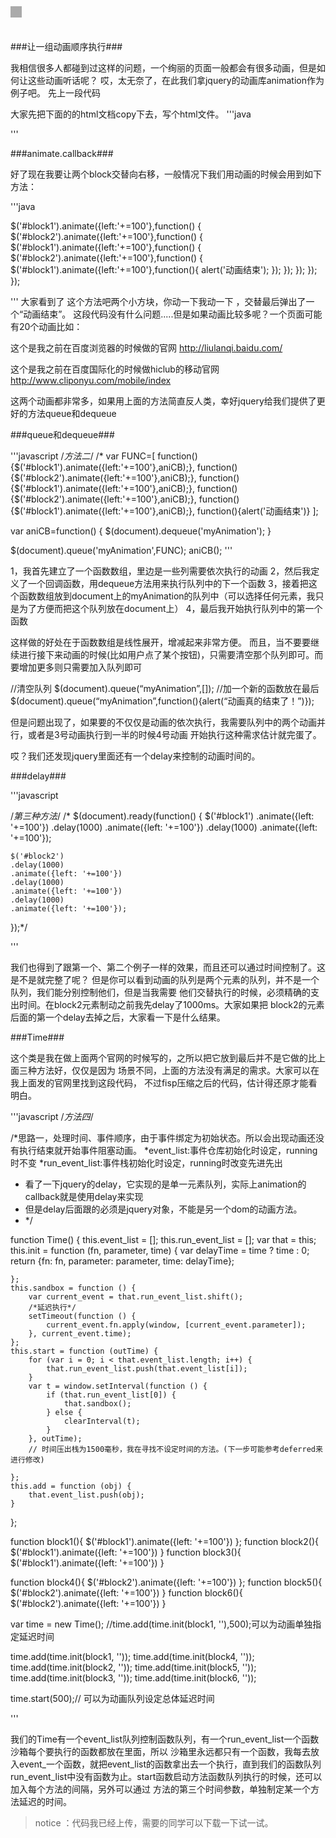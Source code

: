 ###让一组动画顺序执行###

我相信很多人都碰到过这样的问题，一个绚丽的页面一般都会有很多动画，但是如何让这些动画听话呢？
哎，太无奈了，在此我们拿jquery的动画库animation作为例子吧。
先上一段代码


大家先把下面的的html文档copy下去，写个html文件。
'''java
<meta charset="utf-8">
<html>
<style>
div {
	background:#aaa;
	width:18px;
	height:18px;
	position:absolute;
	top:10px;
}

</style>
<body>
	<div id='block1'></div>
	<div id='block2'></div>
</body>
<script src='jquery-1.9.1.js'></script>
'''

###animate.callback###

好了现在我要让两个block交替向右移，一般情况下我们用动画的时候会用到如下方法：

'''java

$('#block1').animate({left:'+=100'},function() {
	$('#block2').animate({left:'+=100'},function() {
		$('#block1').animate({left:'+=100'},function() {
			$('#block2').animate({left:'+=100'},function() {
				$('#block1').animate({left:'+=100'},function(){
				alert('动画结束');
				});
			});
		});
	});
});

'''
大家看到了 这个方法吧两个小方块，你动一下我动一下 ，交替最后弹出了一个“动画结束”。
这段代码没有什么问题.....但是如果动画比较多呢？一个页面可能 有20个动画比如：

这个是我之前在百度浏览器的时候做的官网
http://liulanqi.baidu.com/

这个是我之前在百度国际化的时候做hiclub的移动官网
http://www.cliponyu.com/mobile/index


这两个动画都非常多，如果用上面的方法简直反人类，幸好jquery给我们提供了更好的方法queue和dequeue



###queue和dequeue###



'''javascript
/*方法二*/
/*
var FUNC=[
	function() {$('#block1').animate({left:'+=100'},aniCB);},
	function() {$('#block2').animate({left:'+=100'},aniCB);},
	function() {$('#block1').animate({left:'+=100'},aniCB);},
	function() {$('#block2').animate({left:'+=100'},aniCB);},
	function() {$('#block1').animate({left:'+=100'},aniCB);},
	function(){alert('动画结束')}
];

var aniCB=function() {
	$(document).dequeue('myAnimation');
}

$(document).queue('myAnimation',FUNC);
aniCB();
'''

1，我首先建立了一个函数数组，里边是一些列需要依次执行的动画
2，然后我定义了一个回调函数，用dequeue方法用来执行队列中的下一个函数
3，接着把这个函数数组放到document上的myAnimation的队列中（可以选择任何元素，我只是为了方便而把这个队列放在document上）
4，最后我开始执行队列中的第一个函数

这样做的好处在于函数数组是线性展开，增减起来非常方便。
而且，当不要要继续进行接下来动画的时候(比如用户点了某个按钮)，只需要清空那个队列即可。而要增加更多则只需要加入队列即可

//清空队列
$(document).queue(“myAnimation”,[]);
//加一个新的函数放在最后
$(document).queue(“myAnimation”,function(){alert(“动画真的结束了！”)});

但是问题出现了，如果要的不仅仅是动画的依次执行，我需要队列中的两个动画并行，或者是3号动画执行到一半的时候4号动画
开始执行这种需求估计就完蛋了。

哎？我们还发现jquery里面还有一个delay来控制的动画时间的。

###delay###

'''javascript

/*第三种方法*/
/*
$(document).ready(function() {
	$('#block1')
	.animate({left: '+=100'})
	.delay(1000)
	.animate({left: '+=100'})
	.delay(1000)
	.animate({left: '+=100'});

	$('#block2')
	.delay(1000)
	.animate({left: '+=100'})
	.delay(1000)
	.animate({left: '+=100'})
	.delay(1000)
	.animate({left: '+=100'});
});*/

'''

我们也得到了跟第一个、第二个例子一样的效果，而且还可以通过时间控制了。这是不是就完整了呢？
但是你可以看到动画的队列是两个元素的队列，并不是一个队列，我们能分别控制他们，但是当我需要
他们交替执行的时候，必须精确的支出时间。在block2元素制动之前我先delay了1000ms。大家如果把
block2的元素后面的第一个delay去掉之后，大家看一下是什么结果。


###Time###

这个类是我在做上面两个官网的时候写的，之所以把它放到最后并不是它做的比上面三种方法好，仅仅是因为
场景不同，上面的方法没有满足的需求。大家可以在我上面发的官网里找到这段代码，
不过fisp压缩之后的代码，估计得还原才能看明白。

'''javascript
/*方法四*/

/*思路一，处理时间、事件顺序，由于事件绑定为初始状态。所以会出现动画还没有执行结束就开始事件阻塞动画。
 *event_list:事件仓库初始化时设定，running时不变
 *run_event_list:事件栈初始化时设定，running时改变先进先出
 * 看了一下jquery的delay，它实现的是单一元素队列，实际上animation的callback就是使用delay来实现
 * 但是delay后面跟的必须是jquery对象，不能是另一个dom的动画方法。
 * */

function Time() {
    this.event_list = [];
    this.run_event_list = [];
    var that = this;
    this.init = function (fn, parameter, time) {
        var delayTime = time ? time : 0;
        return {fn: fn, parameter: parameter, time: delayTime};

    };
    this.sandbox = function () {
        var current_event = that.run_event_list.shift();
        /*延迟执行*/
        setTimeout(function () {
            current_event.fn.apply(window, [current_event.parameter]);
        }, current_event.time);
    };
    this.start = function (outTime) {
        for (var i = 0; i < that.event_list.length; i++) {
            that.run_event_list.push(that.event_list[i]);
        }
        var t = window.setInterval(function () {
            if (that.run_event_list[0]) {
                that.sandbox();
            } else {
                clearInterval(t);
            }
        }, outTime);
        // 时间压出栈为1500毫秒，我在寻找不设定时间的方法。(下一步可能参考deferred来进行修改)

    };
    this.add = function (obj) {
        that.event_list.push(obj);
    }
};


function block1(){
	$('#block1').animate({left: '+=100'})
};
function block2(){
	$('#block1').animate({left: '+=100'})
}
function block3(){
	$('#block1').animate({left: '+=100'})
}
	
function block4(){
	$('#block2').animate({left: '+=100'})
};
function block5(){
	$('#block2').animate({left: '+=100'})
}
function block6(){
	$('#block2').animate({left: '+=100'})
}



var time = new Time();
//time.add(time.init(block1, ''),500);可以为动画单独指定延迟时间

time.add(time.init(block1, ''));
time.add(time.init(block4, ''));
time.add(time.init(block2, ''));
time.add(time.init(block5, ''));
time.add(time.init(block3, ''));
time.add(time.init(block6, ''));

time.start(500);// 可以为动画队列设定总体延迟时间


'''

我们的Time有一个event_list队列控制函数队列，有一个run_event_list一个函数沙箱每个要执行的函数都放在里面，所以
沙箱里永远都只有一个函数，我每去放入event_一个函数，就把event_list的函数拿出去一个执行，直到我们的函数队列
run_event_list中没有函数为止。start函数启动方法函数队列执行的时候，还可以加入每个方法的间隔，另外可以通过
方法的第三个时间参数，单独制定某一个方法延迟的时间。

> notice ：代码我已经上传，需要的同学可以下载一下试一试。